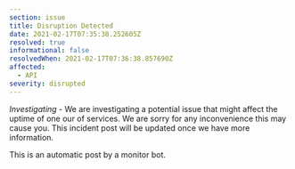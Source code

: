 ```yaml
---
section: issue
title: Disruption Detected
date: 2021-02-17T07:35:38.252605Z
resolved: true
informational: false
resolvedWhen: 2021-02-17T07:36:38.857690Z
affected:
  - API
severity: disrupted
---
```

*Investigating* - We are investigating a potential issue that might affect the uptime of one our of services. We are sorry for any inconvenience this may cause you. This incident post will be updated once we have more information.

This is an automatic post by a monitor bot.
        